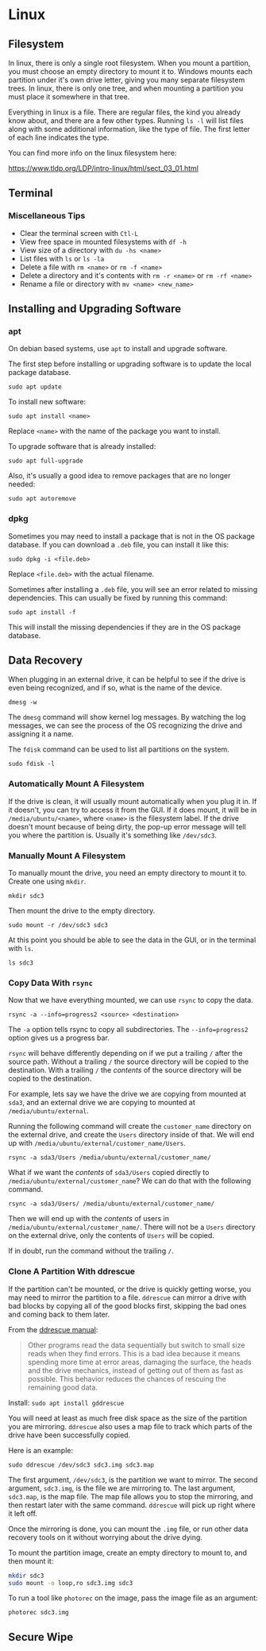 # Linux

## Filesystem

In linux, there is only a single root filesystem. When you mount a partition,
you must choose an empty directory to mount it to. Windows mounts each partition
under it's own drive letter, giving you many separate filesystem trees. In
linux, there is only one tree, and when mounting a partition you must place it
somewhere in that tree.

Everything in linux is a file. There are regular files, the kind you already
know about, and there are a few other types. Running `ls -l` will list files
along with some additional information, like the type of file. The first letter
of each line indicates the type.

You can find more info on the linux filesystem here:

<https://www.tldp.org/LDP/intro-linux/html/sect_03_01.html>

## Terminal

### Miscellaneous Tips

- Clear the terminal screen with `Ctl-L`
- View free space in mounted filesystems with `df -h`
- View size of a directory with `du -hs <name>`
- List files with `ls` or `ls -la`
- Delete a file with `rm <name>` or `rm -f <name>`
- Delete a directory and it's contents with `rm -r <name>` or `rm -rf <name>`
- Rename a file or directory with `mv <name> <new_name>`

## Installing and Upgrading Software

### apt

On debian based systems, use `apt` to install and upgrade software.

The first step before installing or upgrading software is to update the local
package database.

`sudo apt update`

To install new software:

`sudo apt install <name>`

Replace `<name>` with the name of the package you want to install.

To upgrade software that is already installed:

`sudo apt full-upgrade`

Also, it's usually a good idea to remove packages that are no longer needed:

`sudo apt autoremove`

### dpkg

Sometimes you may need to install a package that is not in the OS package
database. If you can download a `.deb` file, you can install it like this:

`sudo dpkg -i <file.deb>`

Replace `<file.deb>` with the actual filename.

Sometimes after installing a `.deb` file, you will see an error related to
missing dependencies. This can usually be fixed by running this command:

`sudo apt install -f`

This will install the missing dependencies if they are in the OS package
database.

## Data Recovery

When plugging in an external drive, it can be helpful to see if the drive is
even being recognized, and if so, what is the name of the device.

`dmesg -w`

The `dmesg` command will show kernel log messages. By watching the log messages,
we can see the process of the OS recognizing the drive and assigning it a name.

The `fdisk` command can be used to list all partitions on the system.

`sudo fdisk -l`

### Automatically Mount A Filesystem

If the drive is clean, it will usually mount automatically when you plug it in.
If it doesn't, you can try to access it from the GUI. If it does mount, it will
be in `/media/ubuntu/<name>`, where `<name>` is the filesystem label. If the
drive doesn't mount because of being dirty, the pop-up error message will tell
you where the partition is. Usually it's something like `/dev/sdc3`.

### Manually Mount A Filesystem

To manually mount the drive, you need an empty directory to mount it to. Create
one using `mkdir`.

`mkdir sdc3`

Then mount the drive to the empty directory.

`sudo mount -r /dev/sdc3 sdc3`

At this point you should be able to see the data in the GUI, or in the terminal
with `ls`.

`ls sdc3`

### Copy Data With `rsync`

Now that we have everything mounted, we can use `rsync` to copy the data.

`rsync -a --info=progress2 <source> <destination>`

The `-a` option tells rsync to copy all subdirectories. The `--info=progress2`
option gives us a progress bar.

`rsync` will behave differently depending on if we put a trailing `/` after the
source path. Without a trailing `/` the source directory will be copied to the
destination. With a trailing `/` the *contents* of the source directory will be
copied to the destination.

For example, lets say we have the drive we are copying from mounted at `sda3`,
and an external drive we are copying to mounted at `/media/ubuntu/external`.

Running the following command will create the `customer_name` directory on the
external drive, and create the `Users` directory inside of that. We will end up
with `/media/ubuntu/external/customer_name/Users`.

`rsync -a sda3/Users /media/ubuntu/external/customer_name/`

What if we want the *contents* of `sda3/Users` copied directly to
`/media/ubuntu/external/customer_name`? We can do that with the following
command.

`rsync -a sda3/Users/ /media/ubuntu/external/customer_name/`

Then we will end up with the *contents* of users in
`/media/ubuntu/external/customer_name/`. There will not be a `Users` directory
on the external drive, only the contents of `Users` will be copied.

If in doubt, run the command without the trailing `/`.

### Clone A Partition With ddrescue

If the partition can't be mounted, or the drive is quickly getting worse, you
may need to mirror the partition to a file. `ddrescue` can mirror a drive with
bad blocks by copying all of the good blocks first, skipping the bad ones and
coming back to them later.

From the [ddrescue
manual](https://www.gnu.org/software/ddrescue/manual/ddrescue_manual.html):

>   Other programs read the data sequentially but switch to small size reads
    when they find errors. This is a bad idea because it means spending more
    time at error areas, damaging the surface, the heads and the drive
    mechanics, instead of getting out of them as fast as possible. This behavior
    reduces the chances of rescuing the remaining good data.

Install: `sudo apt install gddrescue`

You will need at least as much free disk space as the size of the partition you
are mirroring. `ddrescue` also uses a map file to track which parts of the drive
have been successfully copied.

Here is an example:

`sudo ddrescue /dev/sdc3 sdc3.img sdc3.map`

The first argument, `/dev/sdc3`, is the partition we want to mirror. The second
argument, `sdc3.img`, is the file we are mirroring to. The last argument,
`sdc3.map`, is the map file. The map file allows you to stop the mirroring, and
then restart later with the same command. `ddrescue` will pick up right where it
left off.

Once the mirroring is done, you can mount the `.img` file, or run other data
recovery tools on it without worrying about the drive dying.

To mount the partition image, create an empty directory to mount to, and then
mount it:

```sh
mkdir sdc3
sudo mount -o loop,ro sdc3.img sdc3
```

To run a tool like `photorec` on the image, pass the image file as an argument:

`photorec sdc3.img`

## Secure Wipe
